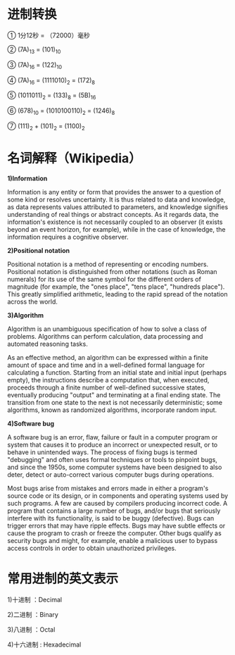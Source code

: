 进制转换
======

① 1分12秒 = （72000）毫秒

② (7A)<sub>13</sub> = (101)<sub>10</sub>

③ (7A)<sub>16</sub> = (122)<sub>10</sub>

④ (7A)<sub>16</sub> = (1111010)<sub>2</sub> = (172)<sub>8</sub>

⑤ (1011011)<sub>2</sub> = (133)<sub>8</sub> = (5B)<sub>16</sub>

⑥ (678)<sub>10</sub> = (1010100110)<sub>2</sub> = (1246)<sub>8</sub>

⑦ (111)<sub>2</sub> + (101)<sub>2</sub> = (1100)<sub>2</sub>



名词解释（Wikipedia）
=====

**1)Information**

Information is any entity or form that provides the answer to a question of some kind or resolves uncertainty. It is thus related to data and knowledge, as data represents values attributed to parameters, and knowledge signifies understanding of real things or abstract concepts. As it regards data, the information's existence is not necessarily coupled to an observer (it exists beyond an event horizon, for example), while in the case of knowledge, the information requires a cognitive observer.

**2)Positional notation**

Positional notation is a method of representing or encoding numbers. Positional notation is distinguished from other notations (such as Roman numerals) for its use of the same symbol for the different orders of magnitude (for example, the "ones place", "tens place", "hundreds place"). This greatly simplified arithmetic, leading to the rapid spread of the notation across the world.

**3)Algorithm**

Algorithm is an unambiguous specification of how to solve a class of problems. Algorithms can perform calculation, data processing and automated reasoning tasks.

 As an effective method, an algorithm can be expressed within a finite amount of space and time and in a well-defined formal language for calculating a function. Starting from an initial state and initial input (perhaps empty), the instructions describe a computation that, when executed, proceeds through a finite number of well-defined successive states, eventually producing "output" and terminating at a final ending state. The transition from one state to the next is not necessarily deterministic; some algorithms, known as randomized algorithms, incorporate random input.

**4)Software bug**

A software bug is an error, flaw, failure or fault in a computer program or system that causes it to produce an incorrect or unexpected result, or to behave in unintended ways. The process of fixing bugs is termed "debugging" and often uses formal techniques or tools to pinpoint bugs, and since the 1950s, some computer systems have been designed to also deter, detect or auto-correct various computer bugs during operations.

Most bugs arise from mistakes and errors made in either a program's source code or its design, or in components and operating systems used by such programs. A few are caused by compilers producing incorrect code. A program that contains a large number of bugs, and/or bugs that seriously interfere with its functionality, is said to be buggy (defective). Bugs can trigger errors that may have ripple effects. Bugs may have subtle effects or cause the program to crash or freeze the computer. Other bugs qualify as security bugs and might, for example, enable a malicious user to bypass access controls in order to obtain unauthorized privileges.



常用进制的英文表示
====

1)十进制 ：Decimal

2)二进制 ：Binary

3)八进制 ：Octal

4)十六进制 : Hexadecimal
